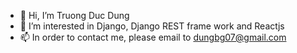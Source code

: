 - 👋 Hi, I’m Truong Duc Dung
- 👀 I’m interested in Django, Django REST frame work and Reactjs
- 📫 In order to contact me, please email to dungbg07@gmail.com

<!---
dungtd98/dungtd98 is a ✨ special ✨ repository because its `README.md` (this file) appears on your GitHub profile.
You can click the Preview link to take a look at your changes.
--->
